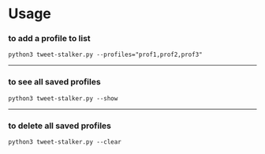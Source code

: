 # Usage

### to add a profile to list <br/>
`python3 tweet-stalker.py --profiles="prof1,prof2,prof3"`

------

### to see all saved profiles <br/>
`python3 tweet-stalker.py --show`

------

### to delete all saved profiles <br/>
`python3 tweet-stalker.py --clear`